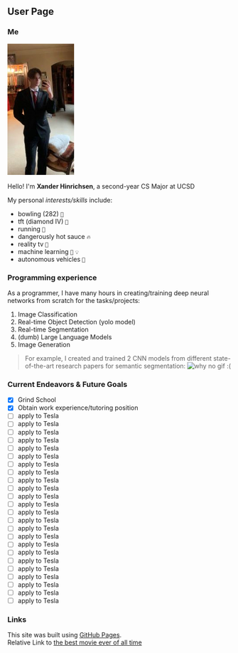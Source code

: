## User Page

### Me
![damn image that would never, ever, work, like holy moly this was so annoying to get to try to work on github pages](ME2.png)

Hello! I'm **Xander Hinrichsen**, a second-year CS Major at UCSD

My personal *interests/skills* include:
  
* bowling (282) `🎳`
* tft (diamond IV) `🐧`
* running `🏃‍`
* dangerously hot sauce `🔥`
* reality tv `💩`
* machine learning `🤖` `💡`
* autonomous vehicles `🚙` 



### Programming experience
  
As a programmer, I have many hours in creating/training deep neural networks from scratch for the tasks/projects:
1. Image Classification
2. Real-time Object Detection (yolo model)
3. Real-time Segmentation
4. (dumb) Large Language Models
5. Image Generation
  
> For example, I created and trained 2 CNN models from different state-of-the-art research papers for semantic segmentation: 
![why no gif :(](https://media.giphy.com/media/ebRcNQM49EMMkkWeLB/giphy.gif)
  
### Current Endeavors & Future Goals   
- [x] Grind School
- [x] Obtain work experience/tutoring position
- [ ] apply to Tesla
- [ ] apply to Tesla 
- [ ] apply to Tesla
- [ ] apply to Tesla
- [ ] apply to Tesla 
- [ ] apply to Tesla
- [ ] apply to Tesla
- [ ] apply to Tesla 
- [ ] apply to Tesla
- [ ] apply to Tesla
- [ ] apply to Tesla 
- [ ] apply to Tesla 
- [ ] apply to Tesla
- [ ] apply to Tesla 
- [ ] apply to Tesla
- [ ] apply to Tesla
- [ ] apply to Tesla 
- [ ] apply to Tesla
- [ ] apply to Tesla
- [ ] apply to Tesla 
- [ ] apply to Tesla
- [ ] apply to Tesla
- [ ] apply to Tesla 
- [ ] apply to Tesla
  
### Links
  
  This site was built using [GitHub Pages](https://pages.github.com/). \
Relative Link to [the best movie ever of all time](TopGunMaverick.md)
